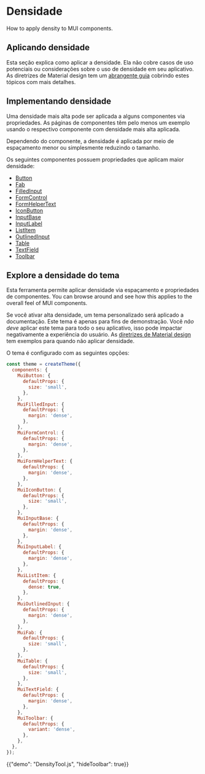 # Densidade

<p class="description">How to apply density to MUI components.</p>

## Aplicando densidade

Esta seção explica como aplicar a densidade. Ela não cobre casos de uso potenciais ou considerações sobre o uso de densidade em seu aplicativo. As diretrizes de Material design tem um [abrangente guia](https://material.io/design/layout/applying-density.html#typographic-density) cobrindo estes tópicos com mais detalhes.

## Implementando densidade

Uma densidade mais alta pode ser aplicada a alguns componentes via propriedades. As páginas de componentes têm pelo menos um exemplo usando o respectivo componente com densidade mais alta aplicada.

Dependendo do componente, a densidade é aplicada por meio de espaçamento menor ou simplesmente reduzindo o tamanho.

Os seguintes componentes possuem propriedades que aplicam maior densidade:

- [Button](/api/button/)
- [Fab](/api/fab/)
- [FilledInput](/api/filled-input/)
- [FormControl](/api/form-control/)
- [FormHelperText](/api/form-helper-text/)
- [IconButton](/api/icon-button/)
- [InputBase](/api/input-base/)
- [InputLabel](/api/input-label/)
- [ListItem](/api/list-item/)
- [OutlinedInput](/api/outlined-input/)
- [Table](/api/table/)
- [TextField](/api/text-field/)
- [Toolbar](/api/toolbar/)

## Explore a densidade do tema

Esta ferramenta permite aplicar densidade via espaçamento e propriedades de componentes. You can browse around and see how this applies to the overall feel of MUI components.

Se você ativar alta densidade, um tema personalizado será aplicado a documentação. Este tema é apenas para fins de demonstração. Você *não deve* aplicar este tema para todo o seu aplicativo, isso pode impactar negativamente a experiência do usuário. As [diretrizes de Material design](https://material.io/design/layout/applying-density.html#typographic-density) tem exemplos para quando não aplicar densidade.

O tema é configurado com as seguintes opções:

```js
const theme = createTheme({
  components: {
    MuiButton: {
      defaultProps: {
        size: 'small',
      },
    },
    MuiFilledInput: {
      defaultProps: {
        margin: 'dense',
      },
    },
    MuiFormControl: {
      defaultProps: {
        margin: 'dense',
      },
    },
    MuiFormHelperText: {
      defaultProps: {
        margin: 'dense',
      },
    },
    MuiIconButton: {
      defaultProps: {
        size: 'small',
      },
    },
    MuiInputBase: {
      defaultProps: {
        margin: 'dense',
      },
    },
    MuiInputLabel: {
      defaultProps: {
        margin: 'dense',
      },
    },
    MuiListItem: {
      defaultProps: {
        dense: true,
      },
    },
    MuiOutlinedInput: {
      defaultProps: {
        margin: 'dense',
      },
    },
    MuiFab: {
      defaultProps: {
        size: 'small',
      },
    },
    MuiTable: {
      defaultProps: {
        size: 'small',
      },
    },
    MuiTextField: {
      defaultProps: {
        margin: 'dense',
      },
    },
    MuiToolbar: {
      defaultProps: {
        variant: 'dense',
      },
    },
  },
});
```

{{"demo": "DensityTool.js", "hideToolbar": true}}
